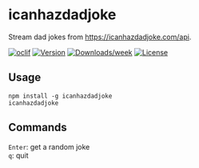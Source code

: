 # icanhazdadjoke

Stream dad jokes from https://icanhazdadjoke.com/api.

[![oclif](https://img.shields.io/badge/cli-oclif-brightgreen.svg)](https://oclif.io)
[![Version](https://img.shields.io/npm/v/icanhazdadjoke.svg)](https://npmjs.org/package/icanhazdadjoke)
[![Downloads/week](https://img.shields.io/npm/dw/icanhazdadjoke.svg)](https://npmjs.org/package/icanhazdadjoke)
[![License](https://img.shields.io/npm/l/icanhazdadjoke.svg)](https://github.com/markhillard/icanhazdadjoke/blob/master/package.json)

## Usage

`npm install -g icanhazdadjoke`  
`icanhazdadjoke`

## Commands

`Enter`: get a random joke  
`q`: quit
